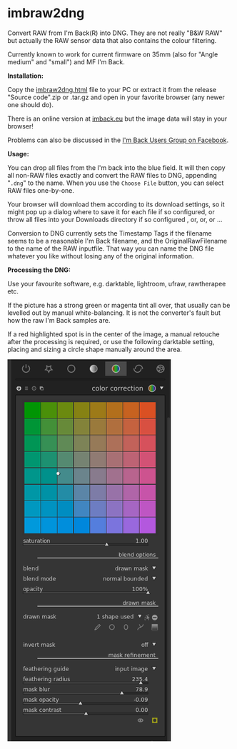 # imbraw2dng
Convert RAW from I'm Back(R) into DNG. They are not really "B&W RAW" but actually the RAW sensor data that also contains the colour filtering.

Currently known to work for current firmware on 35mm (also for "Angle medium" and "small") and MF I'm Back.

**Installation:**

Copy the [imbraw2dng.html](https://github.com/shyrodgau/imbraw2dng/raw/master/imbraw2dng.html) file to your PC or extract it from the release "Source code".zip or .tar.gz and open in your favorite browser (any newer one should do).

There is an online version at [imback.eu](https://imback.eu/home/im-back-raw-dng-converter-ib35/) but the image data will stay in your browser!

Problems can also be discussed in the [I'm Back Users Group on Facebook](https://www.facebook.com/groups/1212628099691211).

**Usage:**

You can drop all files from the I'm back into the blue field. It will then copy all non-RAW files exactly and convert the RAW files to DNG, appending "`.dng`" to the name. When you use the `Choose File` button, you can select RAW files one-by-one. 

Your browser will download them according to its download settings, so it might pop up a dialog where to save it for each file if so configured, or throw all files into your Downloads directory if so configured , or, or, or ...

Conversion to DNG currently sets the Timestamp Tags if the filename seems to be a reasonable I'm Back filename, and the OriginalRawFilename to the name of the RAW inputfile. That way you can name the DNG file whatever you like without losing any of the original information.

**Processing the DNG:**

Use your favourite software, e.g. darktable, lightroom, ufraw, rawtherapee etc.

If the picture has a strong green or magenta tint all over, that usually can be levelled out by manual white-balancing. It is not the converter's fault but how the raw I'm Back samples are.

If a red highlighted spot is in the center of the image, a manual retouche after the processing is required, or use the following darktable setting, placing and sizing a circle shape manually around the area.

![darktable sample agains red circle](https://github.com/shyrodgau/imbraw2dng/blob/master/helpstuff/darktable_redcircle.png?raw=true "darktable sample agains red circle")
